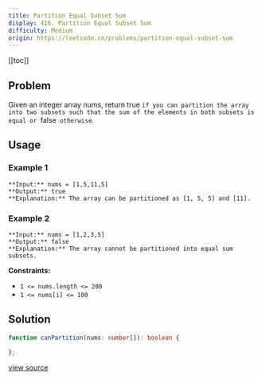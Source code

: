 ```yaml
---
title: Partition Equal Subset Sum
display: 416. Partition Equal Subset Sum
difficulty: Medium
origin: https://leetcode.cn/problems/partition-equal-subset-sum
---
```


[[toc]]

## Problem

Given an integer array nums, return true `if you can partition the array into two subsets such that the sum of the elements in both subsets is equal or `false` otherwise`.

 ## Usage

### Example 1

```
**Input:** nums = [1,5,11,5]
**Output:** true
**Explanation:** The array can be partitioned as [1, 5, 5] and [11].
```

### Example 2

```
**Input:** nums = [1,2,3,5]
**Output:** false
**Explanation:** The array cannot be partitioned into equal sum subsets.
```

 
**Constraints:**

- <code>1 &lt;= nums.length &lt;= 200</code>
- <code>1 &lt;= nums[i] &lt;= 100</code>


## Solution

```ts
function canPartition(nums: number[]): boolean {

};
```

[view source](https://leetcode.cn/problems/partition-equal-subset-sum)
